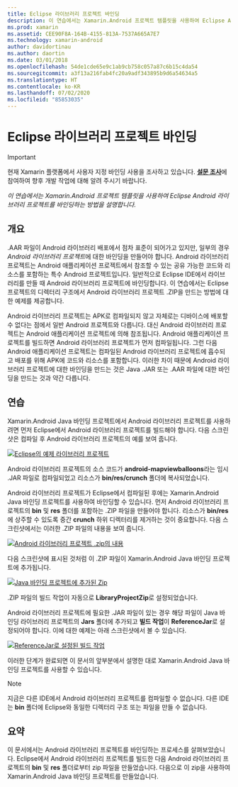 ```yaml
---
title: Eclipse 라이브러리 프로젝트 바인딩
description: 이 연습에서는 Xamarin.Android 프로젝트 템플릿을 사용하여 Eclipse Android 라이브러리 프로젝트를 바인딩하는 방법을 설명합니다.
ms.prod: xamarin
ms.assetid: CEE90F8A-164B-4155-813A-7537A665A7E7
ms.technology: xamarin-android
author: davidortinau
ms.author: daortin
ms.date: 03/01/2018
ms.openlocfilehash: 54de1cde65e9c1ab9cb758c057a87c6b15c4da54
ms.sourcegitcommit: a3f13a216fab4fc20a9adf343895b9d6a54634a5
ms.translationtype: HT
ms.contentlocale: ko-KR
ms.lasthandoff: 07/02/2020
ms.locfileid: "85853035"
---
```

# <a name="binding-an-eclipse-library-project"></a>Eclipse 라이브러리 프로젝트 바인딩

> [!IMPORTANT]
> 현재 Xamarin 플랫폼에서 사용자 지정 바인딩 사용을 조사하고 있습니다. [**설문 조사**](https://www.surveymonkey.com/r/KKBHNLT)에 참여하여 향후 개발 작업에 대해 알려 주시기 바랍니다.

_이 연습에서는 Xamarin.Android 프로젝트 템플릿을 사용하여 Eclipse Android 라이브러리 프로젝트를 바인딩하는 방법을 설명합니다._

## <a name="overview"></a>개요

.AAR 파일이 Android 라이브러리 배포에서 점차 표준이 되어가고 있지만, 일부의 경우 *Android 라이브러리 프로젝트*에 대한 바인딩을 만들어야 합니다. Android 라이브러리 프로젝트는 Android 애플리케이션 프로젝트에서 참조할 수 있는 공유 가능한 코드와 리소스를 포함하는 특수 Android 프로젝트입니다. 일반적으로 Eclipse IDE에서 라이브러리를 만들 때 Android 라이브러리 프로젝트에 바인딩합니다.
이 연습에서는 Eclipse 프로젝트의 디렉터리 구조에서 Android 라이브러리 프로젝트 .ZIP을 만드는 방법에 대한 예제를 제공합니다.

Android 라이브러리 프로젝트는 APK로 컴파일되지 않고 자체로는 디바이스에 배포할 수 없다는 점에서 일반 Android 프로젝트와 다릅니다. 대신 Android 라이브러리 프로젝트는 Android 애플리케이션 프로젝트에 의해 참조됩니다. Android 애플리케이션 프로젝트를 빌드하면 Android 라이브러리 프로젝트가 먼저 컴파일됩니다. 그런 다음 Android 애플리케이션 프로젝트는 컴파일된 Android 라이브러리 프로젝트에 흡수되고 배포를 위해 APK에 코드와 리소스를 포함합니다. 이러한 차이 때문에 Android 라이브러리 프로젝트에 대한 바인딩을 만드는 것은 Java .JAR 또는 .AAR 파일에 대한 바인딩을 만드는 것과 약간 다릅니다.

## <a name="walkthrough"></a>연습

Xamarin.Android Java 바인딩 프로젝트에서 Android 라이브러리 프로젝트를 사용하려면 먼저 Eclipse에서 Android 라이브러리 프로젝트를 빌드해야 합니다. 다음 스크린샷은 컴파일 후 Android 라이브러리 프로젝트의 예를 보여 줍니다. 

[![Eclipse의 예제 라이브러리 프로젝트](binding-a-library-project-images/build-lib-in-eclipse.png)](binding-a-library-project-images/build-lib-in-eclipse.png#lightbox)

Android 라이브러리 프로젝트의 소스 코드가 **android-mapviewballoons**라는 임시 .JAR 파일로 컴파일되었고 리소스가 **bin/res/crunch** 폴더에 복사되었습니다. 

Android 라이브러리 프로젝트가 Eclipse에서 컴파일된 후에는 Xamarin.Android Java 바인딩 프로젝트를 사용하여 바인딩할 수 있습니다. 먼저 Android 라이브러리 프로젝트의 **bin** 및 **res** 폴더를 포함하는 .ZIP 파일을 만들어야 합니다. 리소스가 **bin/res**에 상주할 수 있도록 중간 **crunch** 하위 디렉터리를 제거하는 것이 중요합니다. 다음 스크린샷에서는 이러한 .ZIP 파일의 내용을 보여 줍니다. 

[![Android 라이브러리 프로젝트 .zip의 내용](binding-a-library-project-images/contents-of-zip-file.png)](binding-a-library-project-images/contents-of-zip-file.png#lightbox)

다음 스크린샷에 표시된 것처럼 이 .ZIP 파일이 Xamarin.Android Java 바인딩 프로젝트에 추가됩니다.

[![Java 바인딩 프로젝트에 추가된 Zip](binding-a-library-project-images/zip-in-binding-project.png)](binding-a-library-project-images/zip-in-binding-project.png#lightbox)

.ZIP 파일의 빌드 작업이 자동으로 **LibraryProjectZip**로 설정되었습니다.

Android 라이브러리 프로젝트에 필요한 .JAR 파일이 있는 경우 해당 파일이 Java 바인딩 라이브러리 프로젝트의 **Jars** 폴더에 추가되고 **빌드 작업**이 **ReferenceJar**로 설정되어야 합니다. 이에 대한 예제는 아래 스크린샷에서 볼 수 있습니다. 

[![ReferenceJar로 설정된 빌드 작업](binding-a-library-project-images/set-to-referencejar.png)](binding-a-library-project-images/set-to-referencejar.png#lightbox)

이러한 단계가 완료되면 이 문서의 앞부분에서 설명한 대로 Xamarin.Android Java 바인딩 프로젝트를 사용할 수 있습니다.

> [!NOTE]
> 지금은 다른 IDE에서 Android 라이브러리 프로젝트를 컴파일할 수 없습니다. 다른 IDE는 **bin** 폴더에 Eclipse와 동일한 디렉터리 구조 또는 파일을 만들 수 없습니다. 

## <a name="summary"></a>요약

이 문서에서는 Android 라이브러리 프로젝트를 바인딩하는 프로세스를 살펴보았습니다. Eclipse에서 Android 라이브러리 프로젝트를 빌드한 다음 Android 라이브러리 프로젝트의 **bin** 및 **res** 폴더로부터 zip 파일을 만들었습니다. 다음으로 이 zip을 사용하여 Xamarin.Android Java 바인딩 프로젝트를 만들었습니다. 
